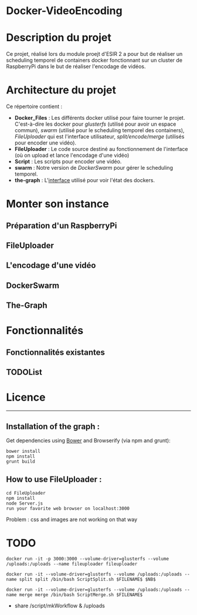 # Docker-VideoEncoding

# Description du projet

Ce projet, réalisé lors du module proejt d'ESIR 2 a pour but de réaliser un scheduling temporel de containers docker fonctionnant sur un cluster de RaspberryPi dans le but de réaliser l'encodage de vidéos.

# Architecture du projet

Ce répertoire contient :

- **Docker_Files** : Les différents docker utilisé pour faire tourner le projet. C'est-à-dire les docker pour _glusterfs_ (utilisé pour avoir un espace commun), _swarm_ (utilisé pour le scheduling temporel des containers), _FileUploader_ qui est l'interface utilisateur, _split/encode/merge_ (utilisés pour encoder une vidéo).
- **FileUploader** : Le code source destiné au fonctionnement de l'interface (où on upload et lance l'encodage d'une vidéo)
- **Script** : Les scripts pour encoder une vidéo.
- **swarm** : Notre version de _DockerSwarm_ pour gérer le scheduling temporel.
- **the-graph** : L'[interface](https://github.com/the-grid/the-graph) utilisé pour voir l'état des dockers.

# Monter son instance

## Préparation d'un RaspberryPi

## FileUploader

## L'encodage d'une vidéo

## DockerSwarm

## The-Graph

# Fonctionnalités

## Fonctionnalités existantes

## TODOList

# Licence

--------------------------------------------------------------------------------

## Installation of the graph :

Get dependencies using [Bower](http://bower.io/) and Browserify (via npm and grunt):

```
bower install
npm install
grunt build
```

## How to use FileUploader :

```
cd FileUploader
npm install
node Server.js
run your favorite web browser on localhost:3000
```

Problem : css and images are not working on that way

# TODO

`docker run -it -p 3000:3000 --volume-driver=glusterfs --volume /uploads:/uploads --name fileuploader fileuploader`

`docker run -it --volume-driver=glusterfs --volume /uploads:/uploads --name split split /bin/bash ScriptSplit.sh $FILENAME$ $NB$`

`docker run -it --volume-driver=glusterfs --volume /uploads:/uploads --name merge merge /bin/bash ScriptMerge.sh $FILENAME$`

- share /script/mkWorkflow & /uploads
